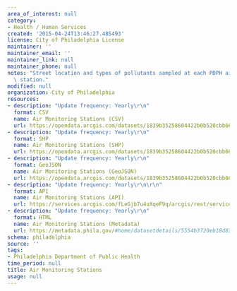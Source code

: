 ```yaml
---
area_of_interest: null
category:
- Health / Human Services
created: '2015-04-24T13:46:27.485493'
license: City of Philadelphia License
maintainer: ''
maintainer_email: ''
maintainer_link: null
maintainer_phone: null
notes: "Street location and types of pollutants sampled at each PDPH air monitoring\
  \ station."
modified: null
organization: City of Philadelphia
resources:
- description: "Update frequency: Yearly\r\n"
  format: CSV
  name: Air Monitoring Stations (CSV)
  url: https://opendata.arcgis.com/datasets/1839b35258604422b0b520cbb668df0d_0.csv
- description: "Update frequency: Yearly\r\n"
  format: SHP
  name: Air Monitoring Stations (SHP)
  url: https://opendata.arcgis.com/datasets/1839b35258604422b0b520cbb668df0d_0.zip
- description: "Update frequency: Yearly\r\n"
  format: GeoJSON
  name: Air Monitoring Stations (GeoJSON)
  url: https://opendata.arcgis.com/datasets/1839b35258604422b0b520cbb668df0d_0.geojson
- description: "Update frequency: Yearly\r\n\r\n"
  format: API
  name: Air Monitoring Stations (API)
  url: https://services.arcgis.com/fLeGjb7u4uXqeF9q/arcgis/rest/services/Air_Monitoring_Stations/FeatureServer/0/query?outFields=*&where=1%3D1
- description: "Update frequency: Yearly\r\n"
  format: HTML
  name: Air Monitoring Stations (Metadata)
  url: https://metadata.phila.gov/#home/datasetdetails/5554b3720eb18d837ab45ae2/representationdetails/5554b78cecbb7bb358453714/
schema: philadelphia
source: ''
tags:
- Philadelphia Department of Public Health
time_period: null
title: Air Monitoring Stations
usage: null
---
```

